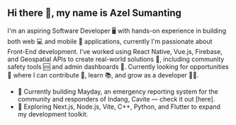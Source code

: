 ## Hi there 👋, my name is Azel Sumanting

I'm an aspiring Software Developer 🖥️ with hands-on experience in building both web 💻 and mobile 📱 applications, currently I'm passionate about Front-End development.
I’ve worked using React Native, Vue.js, Firebase, and Geospatial APIs to create real-world solutions 🚀, including community safety tools 🆘 and admin dashboards 👮.
Currently looking for opportunities 🤝 where I can contribute 👏, learn 📚, and grow as a developer 👨‍💻.


- 🔭 Currently building Mayday, an emergency reporting system for the community and responders of Indang, Cavite — check it out [here].
- 🌱 Exploring Next.js, Node.js, Vite, C++, Python, and Flutter to expand my development toolkit.

<!--
**rep-azy/rep-azy** is a ✨ _special_ ✨ repository because its `README.md` (this file) appears on your GitHub profile.

Here are some ideas to get you started:

- 🔭 I’m currently working on ...
- 🌱 I’m currently learning ...
- 👯 I’m looking to collaborate on ...
- 🤔 I’m looking for help with ...
- 💬 Ask me about ...
- 📫 How to reach me: ...
- 😄 Pronouns: ...
- ⚡ Fun fact: ...
-->

